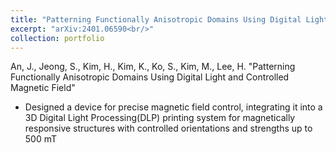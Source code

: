 ```yaml
---
title: "Patterning Functionally Anisotropic Domains Using Digital Light and Controlled Magnetic Field"
excerpt: "arXiv:2401.06590<br/>"
collection: portfolio
---
```


An, J., Jeong, S., Kim, H., Kim, K., Ko, S., Kim, M., Lee, H. "Patterning Functionally Anisotropic Domains Using Digital Light and Controlled Magnetic Field"

- Designed a device for precise magnetic field control, integrating it into a 3D Digital Light Processing(DLP) printing system for magnetically responsive structures with controlled orientations and strengths up to 500 mT